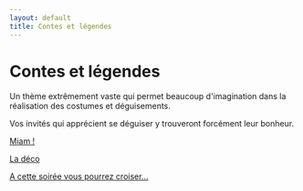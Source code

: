```yaml
---
layout: default
title: Contes et légendes
---
```


# Contes et légendes

Un thème extrêmement vaste qui permet beaucoup d'imagination dans la réalisation des costumes et déguisements.

Vos invités qui apprécient se déguiser y trouveront forcément leur bonheur.

[Miam !](/pages/contes_et_legendes/miam.html)

[La déco](/pages/contes_et_legendes/deco.html)

[A cette soirée vous pourrez croiser...](/pages/contes_et_legendes/deguisements.html)